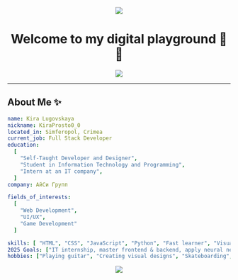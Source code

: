 <p align ="center">
  <img src="https://capsule-render.vercel.app/api?type=waving&height=160&color=custom_gradient=0:FFD700,10:FDD10A,100:DC00A0&text=KiraProsto0_0&fontAlignY=44&fontColor=FFF">
</p>

<h1 align = "center"> Welcome to my digital playground 👋✨</h1>

<p align = "center">
  <img src = "https://media4.giphy.com/media/v1.Y2lkPTc5MGI3NjExcG1hbnZoNjRmMXQ3aGs2ZzJiaWtxZjh5NzlpczFhcHJnMXRjaWowayZlcD12MV9pbnRlcm5hbF9naWZfYnlfaWQmY3Q9Zw/L1R1tvI9svkIWwpVYr/giphy.gif">
</p>

---
<h2> About Me ✨ </h2>

```yaml
name: Kira Lugovskaya
nickname: KiraProsto0_0
located_in: Simferopol, Crimea
current_job: Full Stack Developer
education:
  [
    "Self-Taught Developer and Designer",
    "Student in Information Technology and Programming",
    "Intern at an IT company",
  ]
company: АйСи Групп

fields_of_interests:
  [
    "Web Development",
    "UI/UX",
    "Game Development"
  ]

skills: [ "HTML", "CSS", "JavaScript", "Python", "Fast learner", "Visual design", "Structured code" ]
2025 Goals: ["IT internship, master frontend & backend, apply neural networks, improve English"]
hobbies: ["Playing guitar", "Creating visual designs", "Skateboarding", "Traveling"]

```


<p align = "center">
  <img src = "https://capsule-render.vercel.app/api?type=waving&height=120&color=custom_gradient=0:FFD700,5:DC00A0,100:FDD10A&fontAlignY=44&fontColor=FFF&section=footer">
</p>
